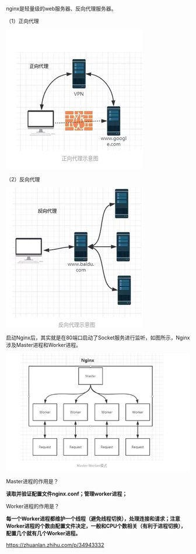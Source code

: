nginx是轻量级的web服务器、反向代理服务器。

（1）正向代理

![](../../../../assets/2022-11-03-12-55-31-image.png)

（2）反向代理

![](../../../../assets/2022-11-03-12-55-50-image.png)

启动Nginx后，其实就是在80端口启动了Socket服务进行监听，如图所示，Nginx涉及Master进程和Worker进程。

![](../../../../assets/2022-11-03-13-03-31-image.png)

Master进程的作用是？

**读取并验证配置文件nginx.conf；管理worker进程；**

Worker进程的作用是？

**每一个Worker进程都维护一个线程（避免线程切换），处理连接和请求；注意Worker进程的个数由配置文件决定，一般和CPU个数相关（有利于进程切换），配置几个就有几个Worker进程。**

https://zhuanlan.zhihu.com/p/34943332
